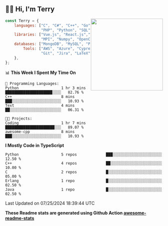 <h2>👋🏻 Hi, I'm Terry</h2>

<img align='right' src="https://media.giphy.com/media/fkZukR450RQ1qnGaq9/giphy.gif" width="230">

```javascript
const Terry = {
    languages: ["C", "C#", "C++", "Go", "Java", "Javascript",
                "PHP", "Python", "SQL", "Typescript"],
    libraries: ["Vue.js", "React.js","Node.js", "Express.js","Next.js",
                "MPI", "Numpy", "OpenCV", "CUDA", "JUnit"],
    databases: ["MongoDB", "MySQL", "PostgreSQL"],
        Tools: ["AWS", "Azure", "Cypress", "Docker🐳", "Figma", "Firebase",
                "Git", "Jira", "LaTeX", "Playwright", "Postman"],
    },
};
```
<!--START_SECTION:waka-->
📊 **This Week I Spent My Time On** 

```text
💬 Programming Languages: 
Python                   1 hr 3 mins         █████████████████████░░░░   82.76 % 
C++                      8 mins              ███░░░░░░░░░░░░░░░░░░░░░░   10.93 % 
Text                     4 mins              ██░░░░░░░░░░░░░░░░░░░░░░░   06.31 % 

🐱‍💻 Projects: 
Coding                   1 hr 7 mins         ██████████████████████░░░   89.07 % 
awesome-cpp              8 mins              ███░░░░░░░░░░░░░░░░░░░░░░   10.93 % 
```

**I Mostly Code in TypeScript** 

```text
Python                   5 repos             ███░░░░░░░░░░░░░░░░░░░░░░   12.50 % 
C++                      4 repos             ██░░░░░░░░░░░░░░░░░░░░░░░   10.00 % 
C                        2 repos             █░░░░░░░░░░░░░░░░░░░░░░░░   05.00 % 
Erlang                   1 repo              █░░░░░░░░░░░░░░░░░░░░░░░░   02.50 % 
Java                     1 repo              █░░░░░░░░░░░░░░░░░░░░░░░░   02.50 % 
```




 Last Updated on 07/25/2024 18:39:44 UTC
<!--END_SECTION:waka-->

**These Readme stats are generated using Github Action [awesome-readme-stats](https://github.com/anmol098/waka-readme-stats)**
